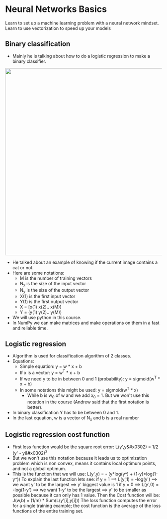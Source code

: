 # Neural Networks Basics
Learn to set up a machine learning problem with a neural network mindset. Learn to use vectorization to speed up your models

## Binary classification
* Mainly he is talking about how to do a logistic regression to make a binary classifier.

<img src="https://github.com/mauritsvzb/DeepLearning.AI-Deep-Learning-Specialization/assets/13508894/4ec78558-30b1-4ec6-9a04-827db7518ed8.png" width="600" />

* He talked about an example of knowing if the current image contains a cat or not.
* Here are some notations:
    * M is the number of training vectors
    * N<sub>x</sub> is the size of the input vector
    * N<sub>y</sub> is the size of the output vector
    * X(1) is the first input vector
    * Y(1) is the first output vector
    * X = [x(1) x(2).. x(M)]
    * Y = (y(1) y(2).. y(M))
* We will use python in this course.
* In NumPy we can make matrices and make operations on them in a fast and reliable time.

## Logistic regression
* Algorithm is used for classification algorithm of 2 classes.
* Equations:
   * Simple equation: y = w * x + b
   * If x is a vector: y = w<sup>T</sup> * x + b
   * If we need y to be in between 0 and 1 (probability): y = sigmoid(w<sup>T</sup> * x + b)
   * In some notations this might be used: y = sigmoid(w<sup>T</sup> * x)
      * While b is w<sub>0</sub> of w and we add x<sub>0</sub> = 1. But we won't use this notation in the course (Andrew said that the first notation is better).
* In binary classification Y has to be between 0 and 1.
* In the last equation, w is a vector of N<sub>x</sub> and b is a real number

## Logistic regression cost function
* First loss function would be the square root error: L(y',y&#x0302) = 1/2 (y' - y&#x0302)<sup>2</sup>
* But we won't use this notation because it leads us to optimization problem which is non convex, means it contains local optimum points, and not a global optimum.
* This is the function that we will use: L(y',y) = - (y*log(y^) + (1-y)*log(1-y^))
To explain the last function lets see:
if y = 1 ==> L(y',1) = -log(y') ==> we want y' to be the largest ==> y' biggest value is 1
if y = 0 ==> L(y',0) = -log(1-y') ==> we want 1-y' to be the largest ==> y' to be smaller as possible because it can only has 1 value.
Then the Cost function will be: J(w,b) = (1/m) * Sum(L(y'[i],y[i]))
The loss function computes the error for a single training example; the cost function is the average of the loss functions of the entire training set.
